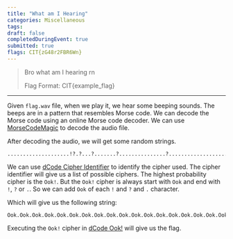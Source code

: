 ```yaml
---
title: "What am I Hearing"
categories: Miscellaneous
tags: 
draft: false
completedDuringEvent: true
submitted: true
flags: CIT{zG48r2FBR6Wn}
---
```

> Bro what am I hearing rn
>
> Flag Format: CIT{example_flag}

---

Given `flag.wav` file, when we play it, we hear some beeping sounds. The beeps are in a pattern that resembles Morse code. We can decode the Morse code using an online Morse code decoder. We can use [MorseCodeMagic](https://morsecodemagic.com/morse-code-audio-decoder/) to decode the audio file.

After decoding the audio, we will get some random strings. 

```
....................!?.?...?.......?...............?....................?.?.?.?.!!?!.?.?.?!!!!!!!.............!.......................!..?..............................................!.!!!.?.!!!!!!!!!!!!!!!!!!!!!!!!!!!.!!!!!!!!!!!!!!!!!!!!!!!!!!!!!!!!!!!!!!!.........!..?!!!!!!!!!!!!!!!!!.?.!!!!!!!!!!!!!.........................................!.!!!!!!!!!.................................!.?.................................................!..?..........!..?!!!!!!!!!...............................!.
```

We can use [dCode Cipher Identifier](https://www.dcode.fr/cipher-identifier) to identify the cipher used. The cipher identifier will give us a list of possible ciphers. The highest probability cipher is the `Ook!`. But the `Ook!` cipher is always start with `Ook` and end with `!`, `?` or `.`. So we can add `Ook` of each `!` and `?` and `.` character.

Which will give us the following string:

```
Ook.Ook.Ook.Ook.Ook.Ook.Ook.Ook.Ook.Ook.Ook.Ook.Ook.Ook.Ook.Ook.Ook.Ook.Ook.Ook.Ook!Ook.Ook.Ook.Ook.Ook.Ook.Ook.Ook.Ook.Ook.Ook.Ook.Ook.Ook.Ook.Ook.Ook.Ook.Ook.Ook.Ook.Ook.Ook.Ook.Ook.Ook.Ook.Ook.Ook.Ook.Ook.Ook.Ook.Ook.Ook.Ook.Ook.Ook.Ook.Ook.Ook.Ook.Ook.Ook.Ook.Ook.Ook.Ook.Ook.Ook.Ook.Ook.Ook.Ook.Ook.Ook.Ook.Ook.Ook.Ook!Ook!Ook.Ook!Ook.Ook.Ook.Ook.Ook.Ook.Ook!Ook!Ook!Ook!Ook!Ook!Ook!Ook.Ook.Ook.Ook.Ook.Ook.Ook.Ook.Ook.Ook.Ook.Ook.Ook.Ook!Ook.Ook.Ook.Ook.Ook.Ook.Ook.Ook.Ook.Ook.Ook.Ook.Ook.Ook.Ook.Ook.Ook.Ook.Ook.Ook.Ook.Ook.Ook.Ook!Ook.Ook.Ook.Ook.Ook.Ook.Ook.Ook.Ook.Ook.Ook.Ook.Ook.Ook.Ook.Ook.Ook.Ook.Ook.Ook.Ook.Ook.Ook.Ook.Ook.Ook.Ook.Ook.Ook.Ook.Ook.Ook.Ook.Ook.Ook.Ook.Ook.Ook.Ook.Ook.Ook.Ook.Ook.Ook.Ook.Ook.Ook.Ook.Ook.Ook!Ook.Ook!Ook!Ook!Ook.Ook.Ook.Ook!Ook!Ook!Ook!Ook!Ook!Ook!Ook!Ook!Ook!Ook!Ook!Ook!Ook!Ook!Ook!Ook!Ook!Ook!Ook!Ook!Ook!Ook!Ook!Ook!Ook!Ook!Ook.Ook!Ook!Ook!Ook!Ook!Ook!Ook!Ook!Ook!Ook!Ook!Ook!Ook!Ook!Ook!Ook!Ook!Ook!Ook!Ook!Ook!Ook!Ook!Ook!Ook!Ook!Ook!Ook!Ook!Ook!Ook!Ook!Ook!Ook!Ook!Ook!Ook!Ook!Ook!Ook.Ook.Ook.Ook.Ook.Ook.Ook.Ook.Ook.Ook!Ook.Ook.Ook.Ook!Ook!Ook!Ook!Ook!Ook!Ook!Ook!Ook!Ook!Ook!Ook!Ook!Ook!Ook!Ook!Ook!Ook.Ook.Ook.Ook!Ook!Ook!Ook!Ook!Ook!Ook!Ook!Ook!Ook!Ook!Ook!Ook!Ook.Ook.Ook.Ook.Ook.Ook.Ook.Ook.Ook.Ook.Ook.Ook.Ook.Ook.Ook.Ook.Ook.Ook.Ook.Ook.Ook.Ook.Ook.Ook.Ook.Ook.Ook.Ook.Ook.Ook.Ook.Ook.Ook.Ook.Ook.Ook.Ook.Ook.Ook.Ook.Ook.Ook!Ook.Ook!Ook!Ook!Ook!Ook!Ook!Ook!Ook!Ook!Ook.Ook.Ook.Ook.Ook.Ook.Ook.Ook.Ook.Ook.Ook.Ook.Ook.Ook.Ook.Ook.Ook.Ook.Ook.Ook.Ook.Ook.Ook.Ook.Ook.Ook.Ook.Ook.Ook.Ook.Ook.Ook.Ook.Ook!Ook.Ook.Ook.Ook.Ook.Ook.Ook.Ook.Ook.Ook.Ook.Ook.Ook.Ook.Ook.Ook.Ook.Ook.Ook.Ook.Ook.Ook.Ook.Ook.Ook.Ook.Ook.Ook.Ook.Ook.Ook.Ook.Ook.Ook.Ook.Ook.Ook.Ook.Ook.Ook.Ook.Ook.Ook.Ook.Ook.Ook.Ook.Ook.Ook.Ook.Ook.Ook!Ook.Ook.Ook.Ook.Ook.Ook.Ook.Ook.Ook.Ook.Ook.Ook.Ook.Ook!Ook.Ook.Ook.Ook!Ook!Ook!Ook!Ook!Ook!Ook!Ook!Ook!Ook.Ook.Ook.Ook.Ook.Ook.Ook.Ook.Ook.Ook.Ook.Ook.Ook.Ook.Ook.Ook.Ook.Ook.Ook.Ook.Ook.Ook.Ook.Ook.Ook.Ook.Ook.Ook.Ook.Ook.Ook.Ook!Ook.
```

Executing the `Ook!` cipher in [dCode Ook!](https://www.dcode.fr/ook-language) will give us the flag.
